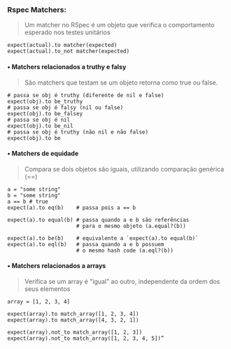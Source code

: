 
### Rspec Matchers:
> Um matcher no RSpec é um objeto que verifica o comportamento esperado nos testes unitários

```
expect(actual).to matcher(expected)
expect(actual).to_not matcher(expected)
```

#### • Matchers relacionados a truthy e falsy
> São matchers que testam se um objeto retorna como true ou false.

```
# passa se obj é truthy (diferente de nil e false)
expect(obj).to be_truthy
# passa se obj é falsy (nil ou false)
expect(obj).to be_falsey
# passa se obj é nil
expect(obj).to be_nil
# passa se obj é truthy (não nil e não false)
expect(obj).to be
```

#### • Matchers de equidade
> Compara se dois objetos são iguais, utilizando comparação genérica (==)

```
a = "some string"
b = "some string"
a == b # true
expect(a).to eq(b)    # passa pois a == b

expect(a).to equal(b) # passa quando a e b são referências
                      # para o mesmo objeto (a.equal?(b))

expect(a).to be(b)    # equivalente a `expect(a).to equal(b)`
expect(a).to eql(b)   # passa quando a e b possuem
                      # o mesmo hash code (a.eql?(b))
```

#### • Matchers relacionados a arrays
> Verifica se um array é "igual" ao outro, independente da ordem dos seus elementos

```
array = [1, 2, 3, 4]

expect(array).to match_array([1, 2, 3, 4])
expect(array).to match_array([4, 3, 2, 1])

expect(array).not_to match_array([1, 2, 3])
expect(array).not_to match_array([1, 2, 3, 4, 5])”

```

> 